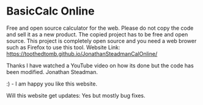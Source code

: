 # BasicCalc Online
Free and open source calculator for the web.
Please do not copy the code and sell it as a new product.
The copied project has to be free and open source.
This project is completely open source and you need a web brower such as Firefox to use this tool.
Website Link: https://toothedtomb.github.io/JonathanSteadmanCalOnline/

Thanks I have watched a YouTube video on how its done but the code has been modified. 
Jonathan Steadman.


:) - I am happy you like this website. 

Will this website get updates: Yes but mostly bug fixes.
